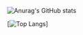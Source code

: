 ![Anurag's GitHub stats](https://github-readme-stats.vercel.app/api?username=DrasticLp&count_private=true&theme=radical)

[![Top Langs](https://github-readme-stats.vercel.app/api/top-langs/?username=DrasticLp&langs_count=8&count_private=true&theme=radical)]
